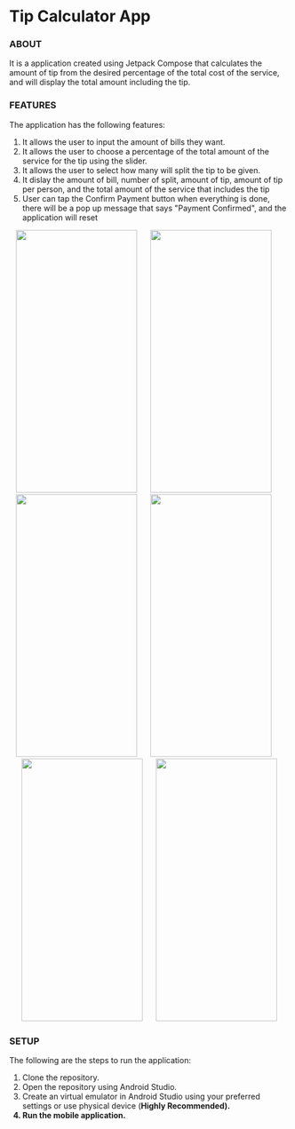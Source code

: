 <h1> Tip Calculator App </h1>

<h3>ABOUT</h3>
<p>It is a application created using Jetpack Compose that calculates the amount of tip from the 
desired percentage of the total cost of the service, and will display the total amount including the tip.</p>

<h3>FEATURES</h3>
<p>The application has the following features: </p>
<ol type="1">
  <li>It allows the user to input the amount of bills they want.</li>
  <li>It allows the user to choose a percentage of the total amount of the service for the tip using the slider.</li>
  <li>It allows the user to select how many will split the tip to be given.</li>
  <li>It dislay the amount of bill, number of split, amount of tip, amount of tip per person, and the total amount of the service that includes the tip</li>
  <li>User can tap the Confirm Payment button when everything is done, there will be a pop up message that says "Payment Confirmed", and the application will reset</li>
</ol>

<div align="center">

  <img src="https://user-images.githubusercontent.com/89960171/201712593-db84dd58-8a6b-4899-9f54-6b7a93604111.jpg" width=218 height=473> &nbsp;&nbsp;&nbsp;&nbsp;
  <img src="https://user-images.githubusercontent.com/89960171/201712759-a8cad94e-753f-4f23-89ac-e19da2b78bec.jpg" width=218 height=473> &nbsp;&nbsp;&nbsp;&nbsp;
  <img src="https://user-images.githubusercontent.com/89960171/201712812-f8d05b0d-8faf-4ae0-88e3-96e8f957c1d9.jpg" width=218 height=473> &nbsp;&nbsp;&nbsp;&nbsp;
  <img src="https://user-images.githubusercontent.com/89960171/201712987-836b9fc9-199a-4246-be76-77d287ef4d22.jpg" width=218 height=473> &nbsp;&nbsp;&nbsp;&nbsp;
  <img src="https://user-images.githubusercontent.com/89960171/201713127-767f81d1-a398-4942-9f20-548d01f0c7fa.jpg" width=218 height=473> &nbsp;&nbsp;&nbsp;&nbsp;
  <img src="https://user-images.githubusercontent.com/89960171/201713193-4a8a20a2-21ff-4e46-ad96-bec0f7247150.jpg" width=218 height=473>
  
</div>

<h3>SETUP</h3>
<p>The following are the steps to run the application:</p>
<ol type="1">
  <li>Clone the repository.</li>
  <li>Open the repository using Android Studio.</li>
  <li>Create an virtual emulator in Android Studio using your preferred settings or use physical device (<b>Highly Recommended<b>).</li>
  <li>Run the mobile application.</li>
</ol>


